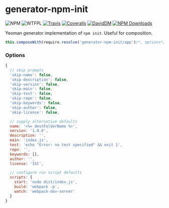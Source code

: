 # generator-npm-init

![NPM](https://img.shields.io/npm/v/generator-npm-init.svg)
![WTFPL](https://img.shields.io/npm/l/generator-npm-init.svg)
[![Travis](https://img.shields.io/travis/caseyWebb/generator-npm-init.svg)](https://travis-ci.org/caseyWebb/generator-npm-init)
[![Coveralls](https://coveralls.io/repos/github/caseyWebb/generator-npm-init/badge.svg?branch=master)](https://coveralls.io/github/caseyWebb/generator-npm-init?branch=master)
[![DavidDM](https://img.shields.io/david/caseyWebb/generator-npm-init.svg)](https://david-dm.org/caseyWebb/generator-npm-init)
[![NPM Downloads](https://img.shields.io/npm/dt/generator-npm-init.svg?maxAge=2592000)](http://npm-stat.com/charts.html?package=generator-npm-init&author=&from=&to=)

Yeoman generator implementation of `npm init`. Useful for composition.

```javascript
this.composeWith(require.resolve('generator-npm-init/app')/*, options*/)
```

### Options

```javascript
{
  // skip prompts
  'skip-name': false,
  'skip-description': false,
  'skip-version': false,
  'skip-main': false,
  'skip-test': false,
  'skip-repo': false,
  'skip-keywords': false,
  'skip-author': false,
  'skip-license': false,

  // supply alternative defaults
  name: '<%= destFolderName %>',
  version: '1.0.0',
  description: '',
  main: 'index.js',
  test: 'echo "Error: no test specified" && exit 1',
  repo: '',
  keywords: [],
  author: '',
  license: 'ISC',

  // configure run script defaults
  scripts: {
    start: 'node dist/index.js',
    build: 'webpack -p',
    watch: 'webpack-dev-server'
  }
}
```
